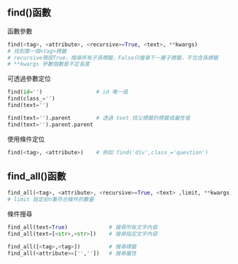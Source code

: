
## find()函數
函數參數
```python
find(<tag>, <attribute>, <recursive>=True, <text>, **kwargs)
# 找到第一個<tag>標籤
# recursive預設True，搜尋所有子孫標籤，False只搜尋下一層子標籤，不包含孫標籤
# **kwargs 參數個數是不定長度
```

可透過參數定位
```python
find(id='')                 # id 唯一值
find(class_='')             
find(text='')

find(text='').parent        # 透過 text 找父標籤的標籤或屬性值
find(text='').parent.parent
```
使用條件定位
```python
find(<tag>, <attribute>)    # 例如 find('div',class_='question')
```

## find_all()函數
```python
find_all(<tag>, <attribute>, <recursive>=True, <text> ,limit, **kwargs)
# limit 設定前n筆符合條件的數量
```
條件搜尋
```python
find_all(text=True)             # 搜尋所有文字內容
find_all(text=[<str>,<str>])    # 搜尋指定文字內容

find_all([<tag>,<tag>])         # 搜尋標籤
find_all(<attribute>=['',''])   # 搜尋屬性

```

